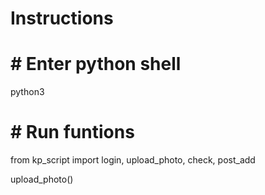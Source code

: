 # Instructions

# # Enter python shell

python3

# # Run funtions

from kp_script import login, upload_photo, check, post_add

upload_photo()

